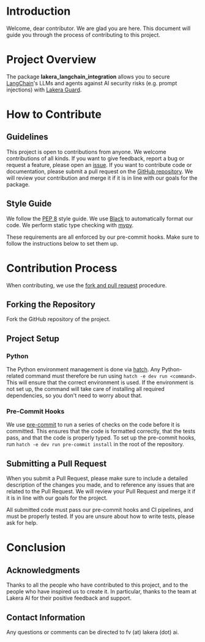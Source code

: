 # Introduction
Welcome, dear contributor. We are glad you are here. This document will guide you through the process of contributing to this project.

# Project Overview
The package **lakera_langchain_integration** allows you to secure [LangChain](https://www.langchain.com/)'s LLMs and agents against AI security risks (e.g. prompt injections) with [Lakera Guard](https://www.lakera.ai/).

# How to Contribute
## Guidelines
This project is open to contributions from anyone. We welcome contributions of all kinds. If you want to give feedback, report a bug or request a feature, please open an [issue](https://docs.github.com/en/issues/tracking-your-work-with-issues/creating-an-issue). If you want to contribute code or documentation, please submit a pull request on the [GitHub repository](https://github.com/lakeraai/lakera_langchain_integration). We will review your contribution and merge it if it is in line with our goals for the package.

## Style Guide
We follow the [PEP 8](https://www.python.org/dev/peps/pep-0008/) style guide. We use [Black](https://github.com/psf/black) to automatically format our code. We perform static type checking with [mypy](http://mypy-lang.org/).

These requirements are all enforced by our pre-commit hooks. Make sure to follow the instructions below to set them up.

# Contribution Process
When contributing, we use the [fork and pull request](https://docs.github.com/en/get-started/exploring-projects-on-github/contributing-to-a-project) procedure.
## Forking the Repository
Fork the GitHub repository of the project.

## Project Setup
### Python
The Python environment management is done via [hatch](https://github.com/pypa/hatch). Any Python-related command must therefore be run using `hatch -e dev run <command>`. This will ensure that the correct environment is used. If the environment is not set up, the command will take care of installing all required dependencies, so you don't need to worry about that.

<!---
In particular, if you need to test something related to canica, you will need to run `hatch -e dev run jupyter lab`.
--->

### Pre-Commit Hooks
We use [pre-commit](https://pre-commit.com/) to run a series of checks on the code before it is committed. This ensures that the code is formatted correctly, that the tests pass, and that the code is properly typed. To set up the pre-commit hooks, run `hatch -e dev run pre-commit install` in the root of the repository.

## Submitting a Pull Request
When you submit a Pull Request, please make sure to include a detailed description of the changes you made, and to reference any issues that are related to the Pull Request. We will review your Pull Request and merge it if it is in line with our goals for the project.

All submitted code must pass our pre-commit hooks and CI pipelines, and must be properly tested. If you are unsure about how to write tests, please ask for help.

# Conclusion
## Acknowledgments
Thanks to all the people who have contributed to this project, and to the people who have inspired us to create it. In particular, thanks to the team at Lakera AI for their positive feedback and support.

## Contact Information
Any questions or comments can be directed to fv (at) lakera (dot) ai.